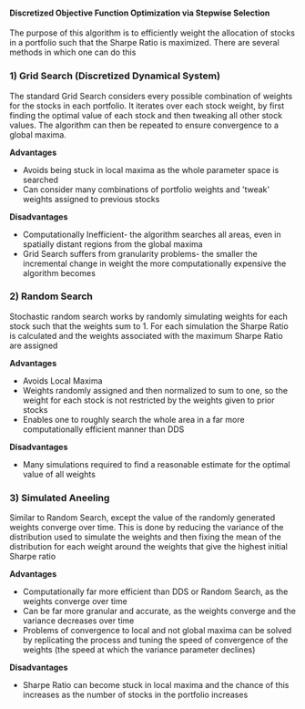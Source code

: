 #### Discretized Objective Function Optimization via Stepwise Selection

The purpose of this algorithm is to efficiently weight the allocation of stocks in a portfolio such that the Sharpe Ratio is maximized. There are several methods in which one can do this

### 1) Grid Search (Discretized Dynamical System)

The standard Grid Search considers every possible combination of weights for the stocks in each portfolio. It iterates over each stock weight, by first finding the optimal value of each stock and then tweaking all other stock values. The algorithm can then be repeated to ensure convergence to a global maxima. 

__Advantages__
- Avoids being stuck in local maxima as the whole parameter space is searched
- Can consider many combinations of portfolio weights and 'tweak' weights assigned to previous stocks

__Disadvantages__
- Computationally Inefficient- the algorithm searches all areas, even in spatially distant regions from the global maxima
- Grid Search suffers from granularity problems- the smaller the incremental change in weight the more computationally expensive the algorithm becomes

### 2) Random Search
Stochastic random search works by randomly simulating weights for each stock such that the weights sum to 1. For each simulation the Sharpe Ratio is calculated and the weights associated with the maximum Sharpe Ratio are assigned

__Advantages__
- Avoids Local Maxima
- Weights randomly assigned and then normalized to sum to one, so the weight for each stock is not restricted by the weights given to prior stocks
- Enables one to roughly search the whole area in a far more computationally efficient manner than DDS

__Disadvantages__
- Many simulations required to find a reasonable estimate for the optimal value of all weights

### 3) Simulated Aneeling
Similar to Random Search, except the value of the randomly generated weights converge over time. This is done by reducing the variance of the distribution used to simulate the weights and then fixing the mean of the distribution for each weight around the weights that give the highest initial Sharpe ratio

__Advantages__
- Computationally far more efficient than DDS or Random Search, as the weights converge over time
- Can be far more granular and accurate, as the weights converge and the variance decreases over time
- Problems of convergence to local and not global maxima can be solved by replicating the process and tuning the speed of convergence of the weights (the speed at which the variance parameter declines)

__Disadvantages__
- Sharpe Ratio can become stuck in local maxima and the chance of this increases as the number of stocks in the portfolio increases
